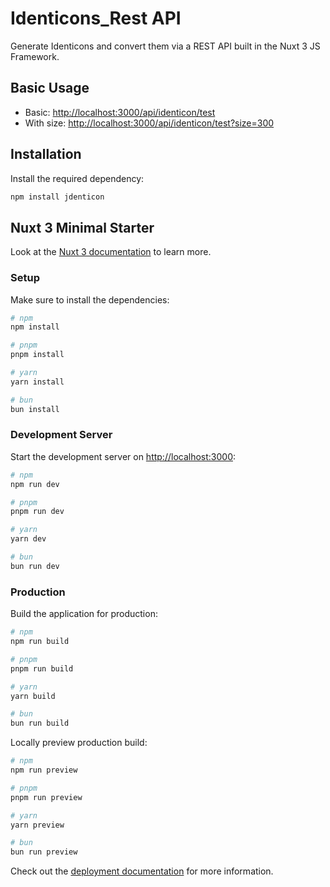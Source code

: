 # Identicons_Rest API

Generate Identicons and convert them via a REST API built in the Nuxt 3 JS Framework.

## Basic Usage

- Basic: [http://localhost:3000/api/identicon/test](http://localhost:3000/api/identicon/test)
- With size: [http://localhost:3000/api/identicon/test?size=300](http://localhost:3000/api/identicon/test?size=300)

## Installation

Install the required dependency:

```bash
npm install jdenticon
```

## Nuxt 3 Minimal Starter

Look at the [Nuxt 3 documentation](https://nuxt.com/docs/getting-started/introduction) to learn more.

### Setup

Make sure to install the dependencies:

```bash
# npm
npm install

# pnpm
pnpm install

# yarn
yarn install

# bun
bun install
```

### Development Server

Start the development server on [http://localhost:3000](http://localhost:3000):

```bash
# npm
npm run dev

# pnpm
pnpm run dev

# yarn
yarn dev

# bun
bun run dev
```

### Production

Build the application for production:

```bash
# npm
npm run build

# pnpm
pnpm run build

# yarn
yarn build

# bun
bun run build
```

Locally preview production build:

```bash
# npm
npm run preview

# pnpm
pnpm run preview

# yarn
yarn preview

# bun
bun run preview
```

Check out the [deployment documentation](https://nuxt.com/docs/getting-started/deployment) for more information.
